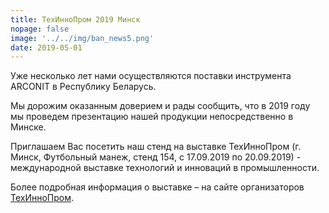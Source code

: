 ```yaml
---
title: ТехИнноПром 2019 Минск
nopage: false
image: '../../img/ban_news5.png'
date: 2019-05-01
---
```

Уже несколько лет нами осуществляются поставки инструмента ARCONIT в Республику Беларусь.

Мы дорожим оказанным доверием и рады сообщить, что в 2019 году мы проведем презентацию нашей продукции непосредственно в Минске.

Приглашаем Вас посетить наш стенд на выставке ТехИнноПром (г. Минск, Футбольный манеж, стенд 154, с 17.09.2019 по 20.09.2019) - международной выставке технологий и инноваций в промышленности.

Более подробная информация о выставке – на сайте организаторов [ТехИнноПром](http://www.techinnoprom.by/).

